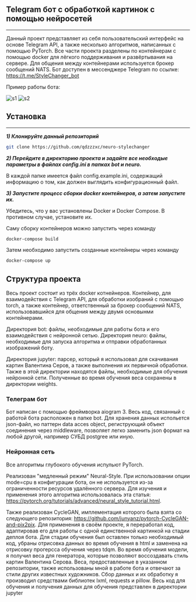 ## Telegram бот с обработкой картинок с помощью нейросетей
---
Данный проект представляет из себя пользовательский интерфейс на основе Telegram API, а также несколько алгоритмов, написанных с помощью PyTorch. 
Все части проекта разделены по контейнерам с помощью docker для лёгкого поддерживания и развёртывания на сервере. Для общения между контейнерами используется брокер сообщений NATS.
Бот доступен в мессенджере Telegram по ссылке: https://t.me/StyleChanger_bot

Пример работы бота:

![s1](https://github.com/qdzzzxc/neuro-stylechanger/assets/126320160/41b332a6-3ab5-4460-9c3d-4a178be0829c)
![s2](https://github.com/qdzzzxc/neuro-stylechanger/assets/126320160/52fef69c-7d71-4962-af39-5359d4ef27b5)

## Установка
---

***1) Клонируйте данный репозиторий***

```bash
git clone https://github.com/qdzzzxc/neuro-stylechanger
```

***2) Перейдите в директорию проекта и задайте все необходые параметры в файлах config.ini в папках bot и neuro.***

В каждой папке имеется файл config.example.ini, содержащий информацию о том, как должен выглядить конфигурационный файл.

***3) Запустите процесс сборки docker контейнеров, а затем запустите их.***
    
Убедитесь, что у вас установлены Docker и Docker Compose. В противном случае, установите их.

Саму сборку контейнеров можно запустить через команду
```bash
docker-compose build
```

Затем необходимо запустить созданные контейнеры через команду
```bash
docker-compose up
```
## Структура проекта

Весь проект состоит из трёх docker котнейнеров. Контейнер, для взаимодействия с Telegram API, для обработки изобраний с помощью torch, 
а также контейнер, ответственный за брокер сообщений NATS, использовавшийся для общения между двумя основынми контейнерами.

Директория bot: файлы, необходимые для работы бота и его взаимодействия с нейронной сетью.
Директория neuro: файлы, необходимые для запуска алгоритма и отправки обработанных изображений боту.

Директория jupyter: парсер, который я использовал для скачивания картин Валентина Серов, а также выполнения их первичной обработки. 
Также в этой директории находятся файлы, необходимые для обучения нейронной сети. Полученные во время обучения веса сохранены в директории weights.

### Телеграм бот

Бот написан с помощью фреймворка aiogram 3. Весь код, связанный с работой бота расположен в папке bot. 
Для хранения данных испольется json-файл, но паттерн data acces object, региструющий объект соединения через middleware,
позволяет легко заменить json формат на любой другой, например СУБД postgree или иную. 

### Нейронная сеть

Все алгоритмы глубокого обучения испульют PyTorch.

Реализован "медленный режим" Neural-Style. При использовании опции mode=cpu в конфигурации бота, он не используется из-за ограниченности ресурсов удалённого сервера. 
Для изучения и применения этого алгоритма использовалась эта статья: https://pytorch.org/tutorials/advanced/neural_style_tutorial.html. 

Также реализован CycleGAN, имплементация которого была взята со следующего репозитория: https://github.com/junyanz/pytorch-CycleGAN-and-pix2pix.
Для применения в своём проекте, я переработал код, адаптировав его для работы с одной единственной картинкой на стадии деплоя бота. 
Для стадии обучения был оставлен только необходимый код, убраны отрисовка данных во время обучения в html и заменена на отрисовку прогерсса обучения через tdqm.
Во время обучения модели, я получил веса для генератора, которые позволяют воссоздавать стиль картин Валентина Серова. 
Веса, предоставленные в указанном репозитории, также использованы мной в работе бота и отвечают за стили других известных художников.
Сбор данных и их обработку я производил средствами библиотек lxml, requests и pillow.
Весь код для обучения и получения данных для обучения представлен в директории jupyter
